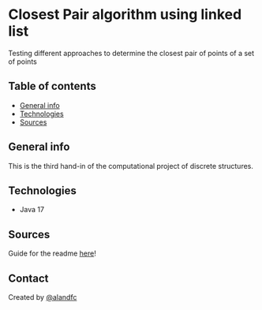 # Closest Pair algorithm using linked list
Testing different approaches to determine the closest pair of points of a set of points
## Table of contents
* [General info](#general-info)
* [Technologies](#Technologies)
* [Sources](#Sources)

## General info
This is the third hand-in of the computational project
of discrete structures.

## Technologies
* Java 17


## Sources
Guide for the readme [here](https://github.com/ritaly/README-cheatsheet/blob/master/README.md)! 

## Contact
Created by [@alandfc](https://www.t.me/alandfc)